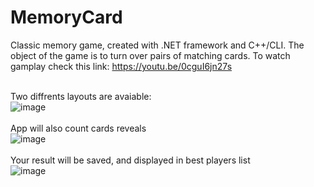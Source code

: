 # MemoryCard
 Classic memory game, created with .NET framework and C++/CLI.  The object of the game is to turn over pairs of matching cards.
To watch gamplay check this link: https://youtu.be/0cguI6jn27s 
<br>
<br> 


Two diffrents layouts are avaiable: <br>
![image](https://user-images.githubusercontent.com/83671766/185753104-8402cdd0-8366-4a89-92fe-a235205e8560.png)
<br> <br> 
App will also count cards reveals <br>
![image](https://user-images.githubusercontent.com/83671766/185753353-ae208890-1c8f-49b4-825c-868468769df7.png)
<br> <br> 
Your result will be saved, and displayed in best players list <br> 
![image](https://user-images.githubusercontent.com/83671766/185753458-7f178bfa-7e60-4dc6-b0ef-7fbfcb2815b1.png)

